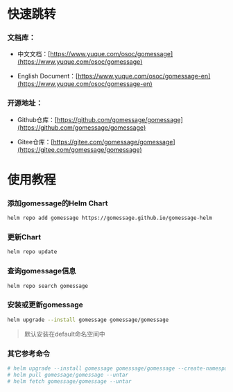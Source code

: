 # 快速跳转

### 文档库：
 
- 中文文档：[https://www.yuque.com/osoc/gomessage](https://www.yuque.com/osoc/gomessage)

- English Document：[https://www.yuque.com/osoc/gomessage-en](https://www.yuque.com/osoc/gomessage-en)

### 开源地址：

- Github仓库：[https://github.com/gomessage/gomessage](https://github.com/gomessage/gomessage)

- Gitee仓库：[https://gitee.com/gomessage/gomessage](https://gitee.com/gomessage/gomessage)















# 使用教程

### 添加gomessage的Helm Chart
```bash
helm repo add gomessage https://gomessage.github.io/gomessage-helm
```

### 更新Chart
```bash
helm repo update
```

### 查询gomessage信息
```bash
helm repo search gomessage
```

### 安装或更新gomessage
```bash
helm upgrade --install gomessage gomessage/gomessage
```
> 默认安装在default命名空间中

### 其它参考命令
```bash
# helm upgrade --install gomessage gomessage/gomessage --create-namespace --namespace default
# helm pull gomessage/gomessage --untar
# helm fetch gomessage/gomessage --untar
```
